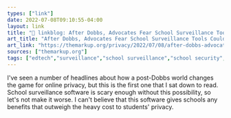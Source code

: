 ```yaml
---
types: ["link"]
date: 2022-07-08T09:10:55-04:00
layout: link
title: "🔗 linkblog: After Dobbs, Advocates Fear School Surveillance Tools Could Put Teens at Risk – The Markup'"
art_title: "After Dobbs, Advocates Fear School Surveillance Tools Could Put Teens at Risk – The Markup"
art_link: "https://themarkup.org/privacy/2022/07/08/after-dobbs-advocates-fear-school-surveillance-tools-could-put-teens-at-risk"
sources: ["themarkup.org"]
tags: ["edtech","surveillance","school surveillance","school security","reproductive rights","privacy"]
---
```

I've seen a number of headlines about how a post-Dobbs world changes the game for online privacy, but this is the first one that I sat down to read. School surveillance software is scary enough without this possibility, so let's not make it worse. I can't believe that this software gives schools any benefits that outweigh the heavy cost to students' privacy.
 
